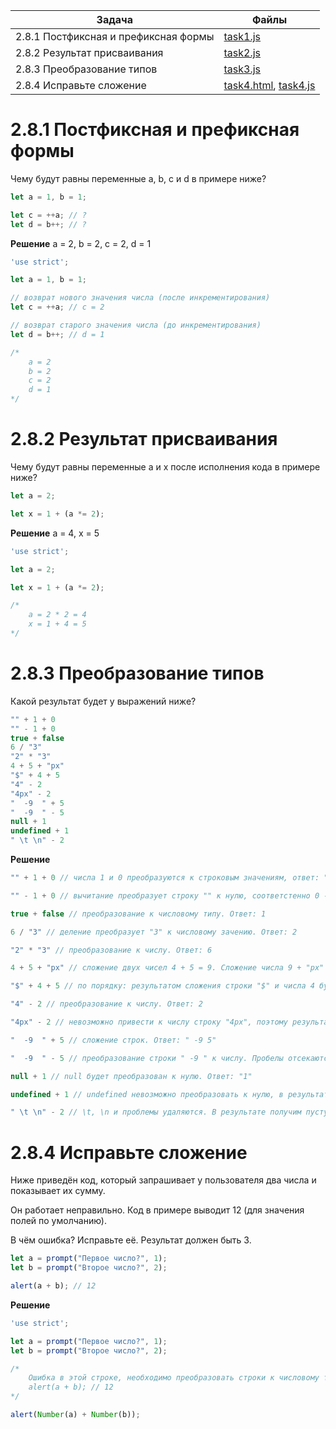 | Задача | Файлы |
| --- | --- |
| 2.8.1 Постфиксная и префиксная формы | [task1.js](task1.js) |
| 2.8.2 Результат присваивания | [task2.js](task2.js) |
| 2.8.3 Преобразование типов | [task3.js](task3.js) |
| 2.8.4 Исправьте сложение | [task4.html](task4.html), [task4.js](task4.js) |

# 2.8.1 Постфиксная и префиксная формы
Чему будут равны переменные a, b, c и d в примере ниже?
```javascript
let a = 1, b = 1;

let c = ++a; // ?
let d = b++; // ?
```

**Решение**
a = 2, b = 2, c = 2, d = 1
```javascript
'use strict';

let a = 1, b = 1;

// возврат нового значения числа (после инкрементирования)
let c = ++a; // c = 2

// возврат старого значения числа (до инкрементирования)
let d = b++; // d = 1

/*
	a = 2
	b = 2
	c = 2
	d = 1
*/
```

# 2.8.2 Результат присваивания
Чему будут равны переменные a и x после исполнения кода в примере ниже?
```javascript
let a = 2;

let x = 1 + (a *= 2);
```

**Решение**
a = 4, x = 5
```javascript
'use strict';

let a = 2;

let x = 1 + (a *= 2);

/*
	a = 2 * 2 = 4
	x = 1 + 4 = 5
*/
```

# 2.8.3 Преобразование типов
Какой результат будет у выражений ниже?
```javascript
"" + 1 + 0
"" - 1 + 0
true + false
6 / "3"
"2" * "3"
4 + 5 + "px"
"$" + 4 + 5
"4" - 2
"4px" - 2
"  -9  " + 5
"  -9  " - 5
null + 1
undefined + 1
" \t \n" - 2
```

**Решение**
```javascript
"" + 1 + 0 // числа 1 и 0 преобразуются к строковым значениям, ответ: "10"

"" - 1 + 0 // вычитание преобразует строку "" к нулю, соответстенно 0 - 1 + 0 = -1. Ответ: -1

true + false // преобразование к числовому типу. Ответ: 1

6 / "3" // деление преобразует "3" к числовому зачению. Ответ: 2

"2" * "3" // преобразование к числу. Ответ: 6

4 + 5 + "px" // сложение двух чисел 4 + 5 = 9. Сложение числа 9 + "px" выдаст 9px. Ответ: 9px

"$" + 4 + 5 // по порядку: результатом сложения строки "$" и числа 4 будет "$4". Результат сложения строки "$4" и числа 5 - "$45". Ответ: "$45"

"4" - 2 // преобразование к числу. Ответ: 2

"4px" - 2 // невозможно привести к числу строку "4px", поэтому результат приведения к числу - NaN. Ответ: NaN

"  -9  " + 5 // сложение строк. Ответ: " -9 5"

"  -9  " - 5 // преобразование строки " -9 " к числу. Пробелы отсекаются, результат приведения - -9, -9-5 = -14. Ответ: -14.

null + 1 // null будет преобразован к нулю. Ответ: "1"

undefined + 1 // undefined невозможно преобразовать к нулю, в результате будет получен NaN + 1 = NaN. Ответ: "NaN"

" \t \n" - 2 // \t, \n и проблемы удаляются. В результате получим пустую строку, которая будет приведена к нулю. Вычтем из неё цифру 2. Ответ: -2 
```

# 2.8.4 Исправьте сложение
Ниже приведён код, который запрашивает у пользователя два числа и показывает их сумму.

Он работает неправильно. Код в примере выводит 12 (для значения полей по умолчанию).

В чём ошибка? Исправьте её. Результат должен быть 3.
``` javascript
let a = prompt("Первое число?", 1);
let b = prompt("Второе число?", 2);

alert(a + b); // 12
```
**Решение**
```javascript
'use strict';

let a = prompt("Первое число?", 1);
let b = prompt("Второе число?", 2);

/* 
	Ошибка в этой строке, необходимо преобразовать строки к числовому типу
	alert(a + b); // 12
*/

alert(Number(a) + Number(b));
```